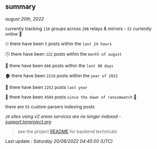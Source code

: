 
## summary
_august 20th, 2022_

currently tracking `116` groups across `206` relays & mirrors - _`51` currently online_ 📡

⏲ there have been `5` posts within the `last 24 hours`

🕓 there have been `122` posts within the `month of august`

📅 there have been `666` posts within the `last 90 days`

🏚 there have been `2218` posts within the `year of 2022`

🚀 there have been `2252` posts `last year`

🦕 there have been `4504` posts `since the dawn of ransomwatch` 🐣

there are `55` custom parsers indexing posts

_`20` sites using v2 onion services are no longer indexed - [support.torproject.org](https://support.torproject.org/onionservices/v2-deprecation/)_

> see the project [README](https://github.com/jmousqueton/ransomwatch#readme) for backend technicals



Last update : _Saturday 20/08/2022 04:45:00 (UTC)_

